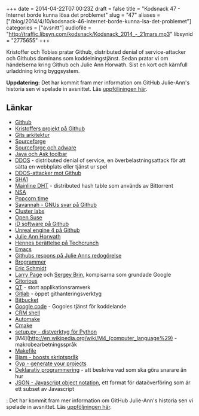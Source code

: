 +++
date = 2014-04-22T07:00:23Z
draft = false
title = "Kodsnack 47 - Internet borde kunna lösa det problemet"
slug = "47"
aliases = ["/blog/2014/4/10/kodsnack-46-internet-borde-kunna-lsa-det-problemet"]
categories = ["avsnitt"]
audiofile = "http://traffic.libsyn.com/kodsnack/Kodsnack_2014_-_21mars.mp3"
libsynid = "2775655"
+++

Kristoffer och Tobias pratar Github, distributed denial of
service-attacker och Githubs dominans som koddelningstjänst. Sedan
pratar vi om händelserna kring Github och Julie Ann Horwath. Sist en
kort och kärnfull urladdning kring byggsystem.

**Uppdatering:** Det har kommit fram mer information om GitHub Julie-Ann's
historia sen vi spelade in avsnittet. Läs [uppföljningen här](http://techcrunch.com/2014/04/21/github-denies-allegations-of-gender-based-harassment-co-founder-preston-werner-resigns/).


## Länkar ##

* [Github](https://www.github.com)
* [Kristoffers projekt på Github](https://github.com/krig)
* [Gits arkitektur](http://aosabook.org/en/git.html)
* [Sourceforge](http://sourceforge.net)
* [Sourceforge och adware](http://sourceforge.net/blog/today-we-offer-devshare-beta-a-sustainable-way-to-fund-open-source-software/)
* [Java och Ask toolbar](http://www.change.org/petitions/oracle-corporation-stop-bundling-ask-toolbar-with-the-java-installer)
* [DDOS](http://en.wikipedia.org/wiki/Ddos#Distributed_attack) - distributed denial of service, en överbelastningsattack för att sätta en webbplats eller tjänst ur spel
* [DDOS-attacker mot Github](https://github.com/blog/1796-denial-of-service-attacks)
* [SHA1](http://en.wikipedia.org/wiki/Sha1)
* [Mainline DHT](http://en.wikipedia.org/wiki/Mainline_DHT) - distributed hash table som används av Bittorrent
* [NSA](http://en.wikipedia.org/wiki/National_Security_Agency)
* [Popcorn time](http://techcrunch.com/2014/03/16/popcorn-time-is-back/)
* [Savannah - GNUs svar på Github](http://savannah.nongnu.org)
* [Cluster labs](http://clusterlabs.org)
* [Open Suse](http://www.opensuse.org/en/)
* [iD software på Github](https://github.com/id-Software)
* [Unreal engine 4 på Github](https://www.unrealengine.com/ue4-on-github)
* [Julie Ann Horwath](http://julieannhorvath.com)
* [Hennes berättelse på Techcrunch](http://techcrunch.com/2014/03/15/julie-ann-horvath-describes-sexism-and-intimidation-behind-her-github-exit/)
* [Emacs](http://www.gnu.org/software/emacs/)
* [Githubs respons på Julie Anns redogörelse](https://github.com/blog/1800-update-on-julie-horvath-s-departure)
* [Brogrammer](http://en.wikipedia.org/wiki/Brogrammer)
* [Eric Schmidt](http://en.wikipedia.org/wiki/Eric_Schmidt)
* [Larry Page](http://en.wikipedia.org/wiki/Larry_Page) och [Sergey Brin](http://en.wikipedia.org/wiki/Sergey_Brin), kompisarna som grundade Google
* [Gitorious](https://gitorious.org)
* [QT](http://qt-project.org) - stort applikationsramverk
* [Gitlab](https://www.gitlab.com) - öppet githanteringsverktyg
* [Bitbucket](https://bitbucket.org)
* [Google code](https://code.google.com) - Gogoles tjänst för koddelande
* [CRM shell](http://savannah.nongnu.org/projects/crmsh/)
* [Automake](http://en.wikipedia.org/wiki/Automake)
* [Cmake](http://en.wikipedia.org/wiki/Cmake)
* [setup.py - distverktyg för Python](http://stackoverflow.com/questions/1471994/what-is-setup-py)
* [M4](http://en.wikipedia.org/wiki/M4_(computer_language%29) - makrobearbetningsspråk
* [Makefile](http://en.wikipedia.org/wiki/Makefile)
* [Bjam - boosts skriptspråk](http://www.boost.org/boost-build2/doc/html/bbv2/jam.html)
* [Gyp - generate your projects](https://code.google.com/p/gyp/w/list)
* [Deklarativ programmering](http://en.wikipedia.org/wiki/Declarative_programming) - att beskriva vad som ska göra snarare än hur
* [JSON - Javascript object notation](), ett format för dataöverföring som är ett subset av Javascript

: Det har kommit fram mer information om GitHub Julie-Ann's historia sen vi spelade in avsnittet. Läs [uppföljningen här](http://techcrunch.com/2014/04/21/github-denies-allegations-of-gender-based-harassment-co-founder-preston-werner-resigns/). 

